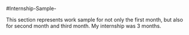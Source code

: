 #Internship-Sample-

This section represents work sample for not only the first month, but also for second month and third month. My internship was 3 months.
